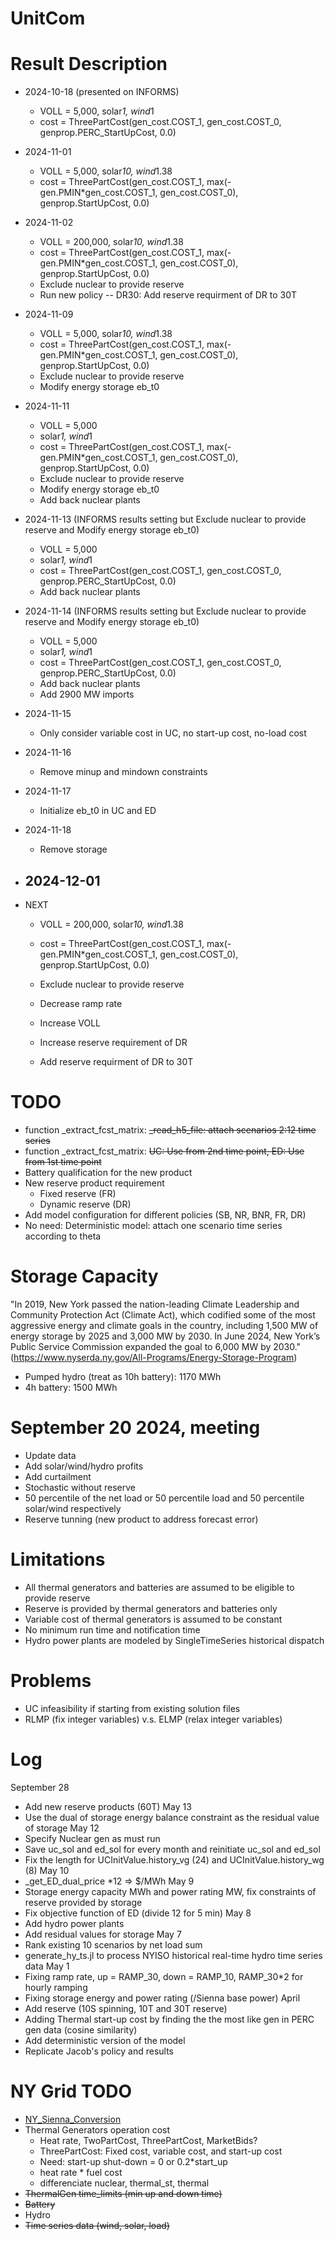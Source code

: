 # UnitCom

# Result Description
- 2024-10-18 (presented on INFORMS)
    - VOLL = 5,000, solar*1, wind*1
    - cost = ThreePartCost(gen_cost.COST_1, gen_cost.COST_0, genprop.PERC_StartUpCost, 0.0)
- 2024-11-01
    - VOLL = 5,000, solar*10, wind*1.38
    - cost = ThreePartCost(gen_cost.COST_1, max(-gen.PMIN*gen_cost.COST_1, gen_cost.COST_0), genprop.StartUpCost, 0.0)
- 2024-11-02 
    - VOLL = 200,000, solar*10, wind*1.38
    - cost = ThreePartCost(gen_cost.COST_1, max(-gen.PMIN*gen_cost.COST_1, gen_cost.COST_0), genprop.StartUpCost, 0.0)
    - Exclude nuclear to provide reserve
    - Run new policy -- DR30: Add reserve requirment of DR to 30T
- 2024-11-09
    - VOLL = 5,000, solar*10, wind*1.38
    - cost = ThreePartCost(gen_cost.COST_1, max(-gen.PMIN*gen_cost.COST_1, gen_cost.COST_0), genprop.StartUpCost, 0.0)
    - Exclude nuclear to provide reserve
    - Modify energy storage eb_t0
- 2024-11-11
    - VOLL = 5,000
    - solar*1, wind*1
    - cost = ThreePartCost(gen_cost.COST_1, max(-gen.PMIN*gen_cost.COST_1, gen_cost.COST_0), genprop.StartUpCost, 0.0)
    - Exclude nuclear to provide reserve
    - Modify energy storage eb_t0
    - Add back nuclear plants
- 2024-11-13 (INFORMS results setting but Exclude nuclear to provide reserve and Modify energy storage eb_t0)
    - VOLL = 5,000
    - solar*1, wind*1
    - cost = ThreePartCost(gen_cost.COST_1, gen_cost.COST_0, genprop.PERC_StartUpCost, 0.0)
    - Add back nuclear plants
- 2024-11-14 (INFORMS results setting but Exclude nuclear to provide reserve and Modify energy storage eb_t0)
    - VOLL = 5,000
    - solar*1, wind*1
    - cost = ThreePartCost(gen_cost.COST_1, gen_cost.COST_0, genprop.PERC_StartUpCost, 0.0)
    - Add back nuclear plants
    - Add 2900 MW imports
- 2024-11-15
    - Only consider variable cost in UC, no start-up cost, no-load cost
- 2024-11-16
    - Remove minup and mindown constraints
- 2024-11-17
    - Initialize eb_t0 in UC and ED
- 2024-11-18
    - Remove storage 
- 2024-12-01
    - 

- NEXT
    - VOLL = 200,000, solar*10, wind*1.38
    - cost = ThreePartCost(gen_cost.COST_1, max(-gen.PMIN*gen_cost.COST_1, gen_cost.COST_0), genprop.StartUpCost, 0.0)
    - Exclude nuclear to provide reserve

    - Decrease ramp rate
    - Increase VOLL
    - Increase reserve requirement of DR
    - Add reserve requirment of DR to 30T



# TODO
- function _extract_fcst_matrix: ~~_read_h5_file: attach scenarios 2:12 time series~~
- function _extract_fcst_matrix: ~~UC: Use from 2nd time point, ED: Use from 1st time point~~
- Battery qualification for the new product
- New reserve product requirement
    - Fixed reserve (FR)
    - Dynamic reserve (DR)
- Add model configuration for different policies (SB, NR, BNR, FR, DR)
- No need: Deterministic model: attach one scenario time series according to theta


# Storage Capacity
"In 2019, New York passed the nation-leading Climate Leadership and Community Protection Act (Climate Act), which codified some of the most aggressive energy and climate goals in the country, including 1,500 MW of energy storage by 2025 and 3,000 MW by 2030. In June 2024, New York’s Public Service Commission expanded the goal to 6,000 MW by 2030." (https://www.nyserda.ny.gov/All-Programs/Energy-Storage-Program)
- Pumped hydro (treat as 10h battery): 1170 MWh
- 4h battery: 1500 MWh

# September 20 2024, meeting
- Update data
- Add solar/wind/hydro profits
- Add curtailment 
- Stochastic without reserve
- 50 percentile of the net load or 50 percentile load and 50 percentile solar/wind respectively
- Reserve tunning (new product to address forecast error)


# Limitations
- All thermal generators and batteries are assumed to be eligible to provide reserve
- Reserve is provided by thermal generators and batteries only
- Variable cost of thermal generators is assumed to be constant
- No minimum run time and notification time
- Hydro power plants are modeled by SingleTimeSeries historical dispatch

# Problems
- UC infeasibility if starting from existing solution files
- RLMP (fix integer variables) v.s. ELMP (relax integer variables)

# Log
September 28
- Add new reserve products (60T)
May 13
- Use the dual of storage energy balance constraint as the residual value of storage
May 12
- Specify Nuclear gen as must run 
- Save uc_sol and ed_sol for every month and reinitiate uc_sol and ed_sol
- Fix the length for UCInitValue.history_vg (24) and UCInitValue.history_wg (8)
May 10
- _get_ED_dual_price *12 => $/MWh
May 9
- Storage energy capacity MWh and power rating MW, fix constraints of reserve provided by storage
- Fix objective function of ED (divide 12 for 5 min)
May 8
- Add hydro power plants
- Add residual values for storage
May 7
- Rank existing 10 scenarios by net load sum
- generate_hy_ts.jl to process NYISO historical real-time hydro time series data
May 1
- Fixing ramp rate, up = RAMP_30, down = RAMP_10, RAMP_30*2 for hourly ramping
- Fixing storage energy and power rating (/Sienna base power)
April
- Add reserve (10S spinning, 10T and 30T reserve)
- Adding Thermal start-up cost by finding the the most like gen in PERC gen data (cosine similarity)
- Add deterministic version of the model
- Replicate Jacob's policy and results




# NY Grid TODO
- [NY_Sienna_Conversion](https://github.com/gackermannlogan/NY_Sienna_Conversion)
- Thermal Generators operation cost 
    - Heat rate, TwoPartCost, ThreePartCost, MarketBids?
    - ThreePartCost: Fixed cost, variable cost, and start-up cost
    - Need: start-up
            shut-down = 0 or 0.2*start_up 
    - heat rate * fuel cost
    - differenciate nuclear, thermal_st, thermal
- ~~ThermalGen time_limits (min up and down time)~~
- ~~Battery~~
- Hydro
- ~~Time series data (wind, solar, load)~~



